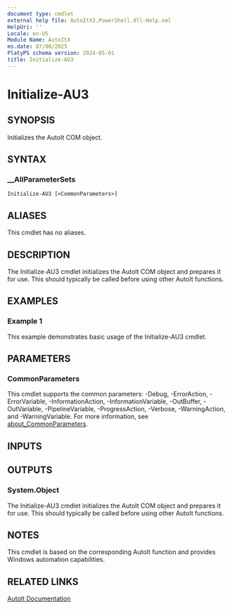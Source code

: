 ```yaml
---
document type: cmdlet
external help file: AutoItX3.PowerShell.dll-Help.xml
HelpUri: ''
Locale: en-US
Module Name: AutoItX
ms.date: 07/08/2025
PlatyPS schema version: 2024-05-01
title: Initialize-AU3
---
```


# Initialize-AU3

## SYNOPSIS

Initializes the AutoIt COM object.

## SYNTAX

### __AllParameterSets

```
Initialize-AU3 [<CommonParameters>]
```

## ALIASES

This cmdlet has no aliases.

## DESCRIPTION

The Initialize-AU3 cmdlet initializes the AutoIt COM object and prepares it for use. This should typically be called before using other AutoIt functions.

## EXAMPLES

### Example 1

This example demonstrates basic usage of the Initialize-AU3 cmdlet.

## PARAMETERS

### CommonParameters

This cmdlet supports the common parameters: -Debug, -ErrorAction, -ErrorVariable,
-InformationAction, -InformationVariable, -OutBuffer, -OutVariable, -PipelineVariable,
-ProgressAction, -Verbose, -WarningAction, and -WarningVariable. For more information, see
[about_CommonParameters](https://go.microsoft.com/fwlink/?LinkID=113216).

## INPUTS

## OUTPUTS

### System.Object

The Initialize-AU3 cmdlet initializes the AutoIt COM object and prepares it for use. This should typically be called before using other AutoIt functions.

## NOTES

This cmdlet is based on the corresponding AutoIt function and provides Windows automation capabilities.

## RELATED LINKS

[AutoIt Documentation](https://www.autoitscript.com/autoit3/docs/)









